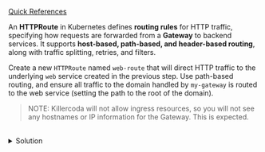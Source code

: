 [Quick References](https://gateway-api.sigs.k8s.io/api-types/httproute/)

An **HTTPRoute** in Kubernetes defines **routing rules** for HTTP traffic, specifying how requests are forwarded from a **Gateway** to backend services. It supports **host-based, path-based, and header-based routing**, along with traffic splitting, retries, and filters.

Create a new `HTTPRoute` named `web-route` that will direct HTTP traffic to the underlying `web` service created in the previous step. Use path-based routing, and ensure all traffic to the domain handled by `my-gateway` is routed to the web service (setting the path to the root of the domain).

> NOTE: Killercoda will not allow ingress resources, so you will not see any hostnames or IP information for the Gateway. This is expected.

<br>
<details><summary>Solution</summary>
<br>

```bash
# create an HTTPRoute named `web-route` and direct HTTP requests to the service `web` on port 80
cat <<EOF | kubectl apply -f -
apiVersion: gateway.networking.k8s.io/v1
kind: HTTPRoute
metadata:
  name: web-route
  namespace: default
spec:
  parentRefs:
  - name: my-gateway
  rules:
  - matches:
    - path:
        type: PathPrefix
        value: "/"
    backendRefs:
    - name: web
      port: 80
EOF
```{{exec}}

```bash
# verify the httpRoute has been created
kubectl get httproute
```{{exec}}

</details>